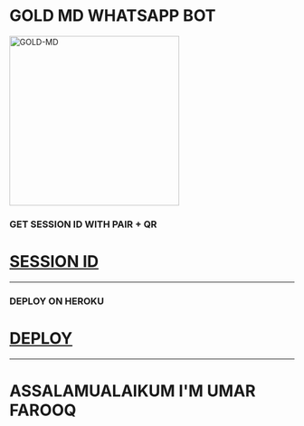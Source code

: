# GOLD MD WHATSAPP BOT

<img alt="GOLD-MD" width="300" height="300" src="https://i.ibb.co/h1X15fV/Gold-Pic-83837619797633e2hshghshshdhxhxjd846431955594613jsksosjejsjsjsjsj-Gold-Pic-jsksjdjxjd7949735.png">

### GET SESSION ID WITH PAIR + QR
# [SESSION ID](https://gold-md-final-187216ad8114.herokuapp.com)

***

### DEPLOY ON HEROKU
# [DEPLOY](https://dashboard.heroku.com/new?template=https://github.com/D4X-UMAR/GOLD-MD)

***

# ASSALAMUALAIKUM I'M UMAR FAROOQ
